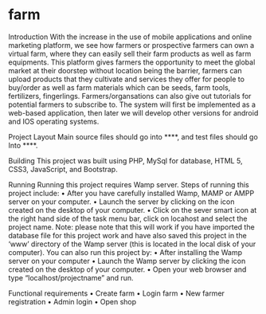 # farm

Introduction
With the increase in the use of mobile applications and online marketing platform, we see how farmers or prospective farmers can own a virtual farm, where they can easily sell their farm products as well as farm equipments. This platform gives farmers the opportunity to meet the global market at their doorstep without location being the barrier, farmers can upload products that they cultivate and services they offer for people to buy/order as well as farm materials which can be seeds, farm tools, fertilizers, fingerlings. Farmers/organsations  can also give out tutorials for  potential farmers to subscribe to. The system will first be implemented as a web-based application, then later we will develop other versions for android and IOS operating systems.

Project Layout
Main source files should go into ****, and test files should go
Into ****. 

Building
This project was built using PHP, MySql for database, HTML 5, CSS3, JavaScript, and Bootstrap.

Running
Running this project requires Wamp server. Steps of running this project include:
•	After you have carefully installed Wamp, MAMP or AMPP server on your computer.
•	Launch the server by clicking on the icon created on the desktop of your computer.
•	Click on the sever smart icon at the right hand side of the task menu bar, click on locahost and select the project name.
Note: please note that this will work if you have imported the database file for this project work and have also saved this project in the ‘www’ directory of the Wamp server (this is located in the local disk of your computer).
You can also run this project by:
•	After installing the Wamp server on your computer
•	Launch the Wamp server by clicking the icon created on the desktop of your computer.
•	Open your web browser and type “localhost/projectname” and run.



Functional requirements
•	Create farm
•	Login farm
•	New farmer registration
•	Admin login
•	Open shop

